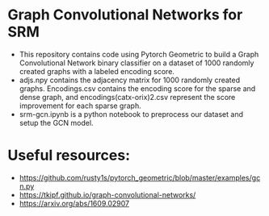 Graph Convolutional Networks for SRM
======================================
* This repository contains code using Pytorch Geometric to build a Graph Convolutional Network binary classifier on a dataset of 1000 randomly created graphs with a labeled encoding score.
* adjs.npy contains the adjacency matrix for 1000 randomly created graphs. Encodings.csv contains the encoding score for the sparse and dense graph, and encodings(catx-orix)2.csv represent the score improvement for each sparse graph.
* srm-gcn.ipynb is a python notebook to preprocess our dataset and setup the GCN model. 

Useful resources:
======================================
* https://github.com/rusty1s/pytorch_geometric/blob/master/examples/gcn.py
* https://tkipf.github.io/graph-convolutional-networks/
* https://arxiv.org/abs/1609.02907

